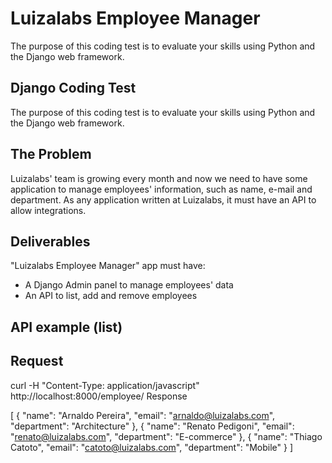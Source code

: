 # Luizalabs Employee Manager
The purpose of this coding test is to evaluate your skills using Python and the Django web framework.

## Django Coding Test
The purpose of this coding test is to evaluate your skills using Python and the Django web
framework.

## The Problem
Luizalabs' team is growing every month and now we need to have some application to manage
employees' information, such as name, e-mail and department. As any application written at
Luizalabs, it must have an API to allow integrations.

## Deliverables
"Luizalabs Employee Manager" app must have:
- A Django Admin panel to manage employees' data
- An API to list, add and remove employees

## API example (list)
## Request

curl -H "Content-Type: application/javascript" http://localhost:8000/employee/
Response

[
  {
        "name": "Arnaldo Pereira",
        "email": "arnaldo@luizalabs.com",
        "department": "Architecture"
  },
  {
        "name": "Renato Pedigoni",
        "email": "renato@luizalabs.com",
        "department": "E-commerce"
  },
  {
        "name": "Thiago Catoto",
        "email": "catoto@luizalabs.com",
        "department": "Mobile"
  }
]
